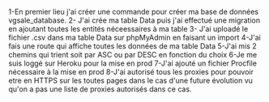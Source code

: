 1-En premier lieu j'ai créer une commande pour créer ma base de données vgsale_database.
2- J'ai crée ma table Data puis j'ai effectué une migration en ajoutant toutes les entités néceessaires à ma table
3- J'ai uploadé le fichier .csv dans ma table Data sur phpMyAdmin en faisant un import
4-J'ai fais une route qui affiche toutes les données de ma table Data
5-J'ai mis 2 chemins qui trient soit par ASC ou par DESC en fonction du choix
6-Je me suis loggé sur Heroku pour la mise en prod
7-J'ai ajouté un fichier Procfile nécessaire à la mise en prod
8-J'ai autorisé tous les proxies pour pouvoir etre en HTTPS sur les toutes pages dans le cas d'une future évolution vu qu'on a pas une liste de proxies autorisés dans ce cas.
